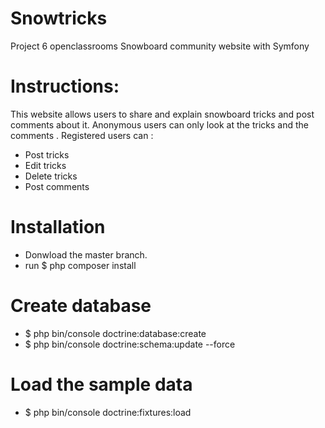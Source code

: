Snowtricks
=======

Project 6 openclassrooms 
Snowboard community website with Symfony

Instructions:
=======
This website allows users to share and explain snowboard tricks and post comments about it.
Anonymous users can only look at the tricks and the comments .
Registered users can :
- Post tricks
- Edit tricks
- Delete tricks
- Post comments

Installation
======
- Donwload the master branch.
- run $ php composer install

Create database
======
- $ php bin/console doctrine:database:create
- $ php bin/console doctrine:schema:update --force

Load the sample data
=====
- $ php bin/console doctrine:fixtures:load

